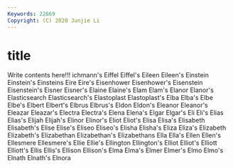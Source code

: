 ```yaml
---
Keywords: 22669
Copyright: (C) 2020 Junjie Li
---
```


# title

Write contents here!!!
ichmann's 
Eiffel 
Eiffel's
Eileen 
Eileen's 
Einstein 
Einstein's 
Einsteins 
Eire 
Eire's 
Eisenhower 
Eisenhower's 
Eisenstein
Eisenstein's 
Eisner 
Eisner's 
Elaine 
Elaine's 
Elam 
Elam's 
Elanor 
Elanor's 
Elasticsearch
Elasticsearch's 
Elastoplast 
Elastoplast's 
Elba 
Elba's 
Elbe 
Elbe's 
Elbert 
Elbert's 
Elbrus
Elbrus's 
Eldon 
Eldon's 
Eleanor 
Eleanor's 
Eleazar 
Eleazar's 
Electra 
Electra's 
Elena
Elena's 
Elgar 
Elgar's 
Eli 
Eli's 
Elias 
Elias's 
Elijah 
Elijah's 
Elinor
Elinor's 
Eliot 
Eliot's 
Elisa 
Elisa's 
Elisabeth 
Elisabeth's 
Elise 
Elise's 
Eliseo
Eliseo's 
Elisha 
Elisha's 
Eliza 
Eliza's 
Elizabeth 
Elizabeth's 
Elizabethan 
Elizabethan's 
Elizabethans
Ella 
Ella's 
Ellen 
Ellen's 
Ellesmere 
Ellesmere's 
Ellie 
Ellie's 
Ellington 
Ellington's
Elliot 
Elliot's 
Elliott 
Elliott's 
Ellis 
Ellis's 
Ellison 
Ellison's 
Elma 
Elma's
Elmer 
Elmer's 
Elmo 
Elmo's 
Elnath 
Elnath's 
Elnora 
